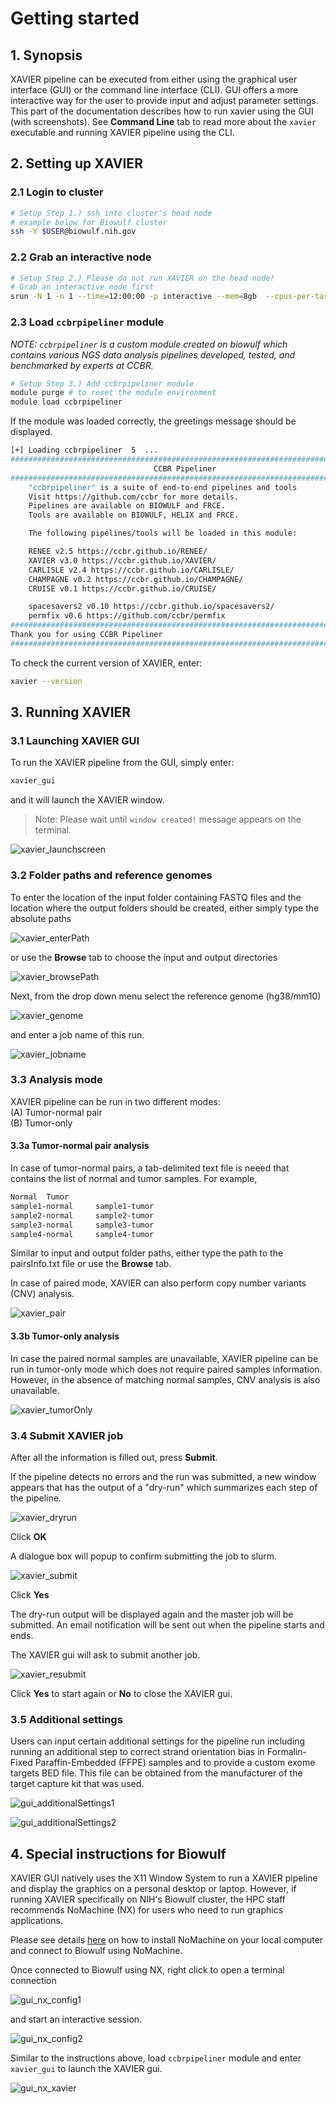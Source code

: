 # Getting started

## 1. Synopsis
XAVIER pipeline can be executed from either using the graphical user interface (GUI) or the command line interface (CLI). GUI offers a more interactive way for the user to provide input and adjust parameter settings.
This part of the documentation describes how to run xavier using the GUI (with screenshots). See **Command Line** tab to read more about the `xavier` executable and running XAVIER pipeline using the CLI.

## 2. Setting up XAVIER

### 2.1 Login to cluster
```bash
# Setup Step 1.) ssh into cluster's head node
# example below for Biowulf cluster
ssh -Y $USER@biowulf.nih.gov
```
### 2.2 Grab an interactive node
```bash 
# Setup Step 2.) Please do not run XAVIER on the head node!
# Grab an interactive node first
srun -N 1 -n 1 --time=12:00:00 -p interactive --mem=8gb  --cpus-per-task=4 --pty bash
```

### 2.3 Load `ccbrpipeliner` module

_NOTE: `ccbrpipeliner` is a custom module created on biowulf which contains various NGS data analysis pipelines developed, tested, and benchmarked by experts at CCBR._

```bash 
# Setup Step 3.) Add ccbrpipeliner module
module purge # to reset the module environment
module load ccbrpipeliner
```

If the module was loaded correctly, the greetings message should be displayed.

```bash
[+] Loading ccbrpipeliner  5  ... 
###########################################################################
                                CCBR Pipeliner
###########################################################################
    "ccbrpipeliner" is a suite of end-to-end pipelines and tools
    Visit https://github.com/ccbr for more details.
    Pipelines are available on BIOWULF and FRCE.
    Tools are available on BIOWULF, HELIX and FRCE.

    The following pipelines/tools will be loaded in this module:

    RENEE v2.5 https://ccbr.github.io/RENEE/
    XAVIER v3.0 https://ccbr.github.io/XAVIER/
    CARLISLE v2.4 https://ccbr.github.io/CARLISLE/
    CHAMPAGNE v0.2 https://ccbr.github.io/CHAMPAGNE/
    CRUISE v0.1 https://ccbr.github.io/CRUISE/

    spacesavers2 v0.10 https://ccbr.github.io/spacesavers2/
    permfix v0.6 https://github.com/ccbr/permfix
###########################################################################
Thank you for using CCBR Pipeliner
###########################################################################
```

To check the current version of XAVIER, enter: 
```bash
xavier --version
```

## 3. Running XAVIER

### 3.1 Launching XAVIER GUI

To run the XAVIER pipeline from the GUI, simply enter:
```bash
xavier_gui
```
and it will launch the XAVIER window.
> Note: Please wait until `window created!` message appears on the terminal.

![xavier_launchscreen](assets/images/gui_launch.png)

### 3.2 Folder paths and reference genomes
To enter the location of the input folder containing FASTQ files and the location where the output folders should be created, either simply type the absolute paths

![xavier_enterPath](assets/images/gui_path.png)

or use the **Browse** tab to choose the input and output directories

![xavier_browsePath](assets/images/gui_browse.png)

Next, from the drop down menu select the reference genome (hg38/mm10)

![xavier_genome](assets/images/gui_genome.png)

and enter a job name of this run.

![xavier_jobname](assets/images/gui_jobname.png)

### 3.3 Analysis mode

XAVIER pipeline can be run in two different modes:\
(A) Tumor-normal pair \
(B) Tumor-only

#### 3.3a Tumor-normal pair analysis

In case of tumor-normal pairs, a tab-delimited text file is neeed that contains the list of normal and tumor samples. For example,
```bash
Normal  Tumor
sample1-normal     sample1-tumor
sample2-normal     sample2-tumor
sample3-normal     sample3-tumor
sample4-normal     sample4-tumor
```

Similar to input and output folder paths, either type the path to the pairsInfo.txt file or use the **Browse** tab.

In case of paired mode, XAVIER can also perform copy number variants (CNV) analysis.

![xavier_pair](assets/images/gui_pair.png)

#### 3.3b Tumor-only analysis

In case the paired normal samples are unavailable, XAVIER pipeline can be run in tumor-only mode which does not require paired samples information. However, in the absence of matching normal samples, CNV analysis is also unavailable.

![xavier_tumorOnly](assets/images/gui_tumorOnly.png)

### 3.4 Submit XAVIER job

After all the information is filled out, press **Submit**.

If the pipeline detects no errors and the run was submitted, a new window appears that has the output of a "dry-run" which summarizes each step of the pipeline. 

![xavier_dryrun](assets/images/gui_dryrun.png)

Click **OK**

A dialogue box will popup to confirm submitting the job to slurm.

![xavier_submit](assets/images/gui_submit.png)

Click **Yes**

The dry-run output will be displayed again and the master job will be submitted.
An email notification will be sent out when the pipeline starts and ends.

The XAVIER gui will ask to submit another job.

![xavier_resubmit](assets/images/gui_resubmit.png)

Click **Yes** to start again or **No** to close the XAVIER gui.


### 3.5 Additional settings

Users can input certain additional settings for the pipeline run including running an additional step to correct strand orientation bias in Formalin-Fixed Paraffin-Embedded (FFPE) samples and to provide a custom exome targets BED file. This file can be obtained from the manufacturer of the target capture kit that was used.

![gui_additionalSettings1](assets/images/gui_additionalSettings1.png)

![gui_additionalSettings2](assets/images/gui_additionalSettings2.png)


## 4. Special instructions for Biowulf

XAVIER GUI natively uses the X11 Window System to run a XAVIER pipeline and display the graphics on a personal desktop or laptop. However, if running XAVIER specifically on NIH's Biowulf cluster, the HPC staff recommends NoMachine (NX) for users who need to run graphics applications.

Please see details [here](https://hpc.nih.gov/docs/nx.html) on how to install NoMachine on your local computer and connect to Biowulf using NoMachine.

Once connected to Biowulf using NX, right click to open a terminal connection

![gui_nx_config1](assets/images/gui_nx_config1.png)

and start an interactive session.

![gui_nx_config2](assets/images/gui_nx_config2.png)

Similar to the instructions above, load `ccbrpipeliner` module and enter `xavier_gui` to launch the XAVIER gui.

![gui_nx_xavier](assets/images/gui_nx_xavier.png)